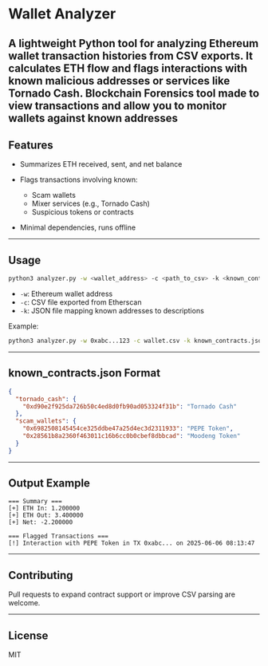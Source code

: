 # Wallet Analyzer

A lightweight Python tool for analyzing Ethereum wallet transaction histories from CSV exports. It calculates ETH flow and flags interactions with known malicious addresses or services like Tornado Cash.
Blockchain Forensics tool made to view transactions and allow you to monitor wallets against known addresses
---

## Features

* Summarizes ETH received, sent, and net balance
* Flags transactions involving known:

  * Scam wallets
  * Mixer services (e.g., Tornado Cash)
  * Suspicious tokens or contracts
* Minimal dependencies, runs offline

---

## Usage

```bash
python3 analyzer.py -w <wallet_address> -c <path_to_csv> -k <known_contracts.json>
```

* `-w`: Ethereum wallet address
* `-c`: CSV file exported from Etherscan
* `-k`: JSON file mapping known addresses to descriptions

Example:

```bash
python3 analyzer.py -w 0xabc...123 -c wallet.csv -k known_contracts.json
```

---

## known\_contracts.json Format

```json
{
  "tornado_cash": {
    "0xd90e2f925da726b50c4ed8d0fb90ad053324f31b": "Tornado Cash"
  },
  "scam_wallets": {
    "0x6982508145454ce325ddbe47a25d4ec3d2311933": "PEPE Token",
    "0x28561b8a2360f463011c16b6cc0b0cbef8dbbcad": "Moodeng Token"
  }
}
```

---

## Output Example

```
=== Summary ===
[+] ETH In: 1.200000
[+] ETH Out: 3.400000
[+] Net: -2.200000

=== Flagged Transactions ===
[!] Interaction with PEPE Token in TX 0xabc... on 2025-06-06 08:13:47
```

---

## Contributing

Pull requests to expand contract support or improve CSV parsing are welcome.

---

## License

MIT
